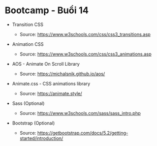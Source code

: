 # Bootcamp - Buổi 14

- Transition CSS
	- Source: https://www.w3schools.com/css/css3_transitions.asp

- Animation CSS
	- Source: https://www.w3schools.com/css/css3_animations.asp

- AOS - Animate On Scroll Library
	- Source: https://michalsnik.github.io/aos/

- Animate.css - CSS animations library
	- Source: https://animate.style/

- Sass (Optional)
	- Source: https://www.w3schools.com/sass/sass_intro.php

- Bootstrap (Optional)
	- Source: https://getbootstrap.com/docs/5.2/getting-started/introduction/



